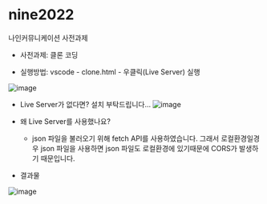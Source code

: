# nine2022
나인커뮤니케이션 사전과제

- 사전과제: 클론 코딩

- 실행방법: vscode - clone.html - 우클릭(Live Server) 실행

![image](https://user-images.githubusercontent.com/46809276/170851930-ddcc449e-cd75-43f9-a0b2-54ec48cff583.png)

- Live Server가 없다면? 
설치 부탁드립니다...
![image](https://user-images.githubusercontent.com/46809276/170851969-41181637-9c43-4943-90b1-9f7587273c0a.png)

- 왜 Live Server를 사용했나요?
  - json 파일을 불러오기 위해 fetch API를 사용하였습니다. 그래서 로컬환경일경우 json 파일을 사용하면 json 파일도 로컬환경에 있기때문에 CORS가 발생하기 때문입니다.

- 결과물

![image](https://user-images.githubusercontent.com/46809276/170852155-77cc8e96-9e72-442e-addd-46af2b322398.png)

